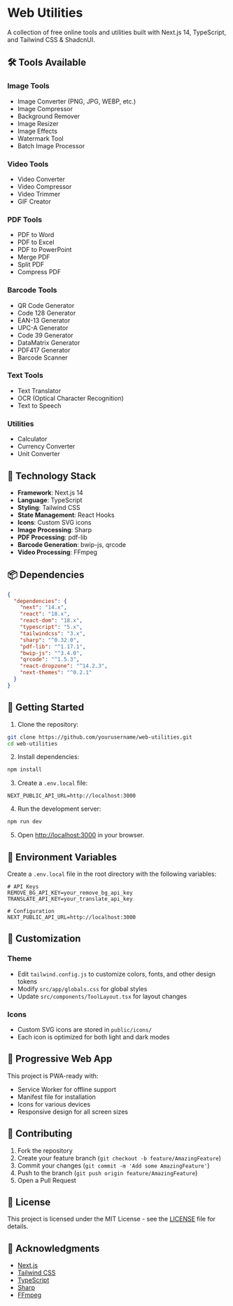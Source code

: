 # Web Utilities

A collection of free online tools and utilities built with Next.js 14, TypeScript, and Tailwind CSS & ShadcnUI.

## 🛠️ Tools Available

### Image Tools

- Image Converter (PNG, JPG, WEBP, etc.)
- Image Compressor
- Background Remover
- Image Resizer
- Image Effects
- Watermark Tool
- Batch Image Processor

### Video Tools

- Video Converter
- Video Compressor
- Video Trimmer
- GIF Creator

### PDF Tools

- PDF to Word
- PDF to Excel
- PDF to PowerPoint
- Merge PDF
- Split PDF
- Compress PDF

### Barcode Tools

- QR Code Generator
- Code 128 Generator
- EAN-13 Generator
- UPC-A Generator
- Code 39 Generator
- DataMatrix Generator
- PDF417 Generator
- Barcode Scanner

### Text Tools

- Text Translator
- OCR (Optical Character Recognition)
- Text to Speech

### Utilities

- Calculator
- Currency Converter
- Unit Converter

## 🔧 Technology Stack

- **Framework**: Next.js 14
- **Language**: TypeScript
- **Styling**: Tailwind CSS
- **State Management**: React Hooks
- **Icons**: Custom SVG icons
- **Image Processing**: Sharp
- **PDF Processing**: pdf-lib
- **Barcode Generation**: bwip-js, qrcode
- **Video Processing**: FFmpeg

## 📦 Dependencies

```json
{
  "dependencies": {
    "next": "14.x",
    "react": "18.x",
    "react-dom": "18.x",
    "typescript": "5.x",
    "tailwindcss": "3.x",
    "sharp": "^0.32.0",
    "pdf-lib": "^1.17.1",
    "bwip-js": "^3.4.0",
    "qrcode": "^1.5.3",
    "react-dropzone": "^14.2.3",
    "next-themes": "^0.2.1"
  }
}
```

## 🚀 Getting Started

1. Clone the repository:

```bash
git clone https://github.com/yourusername/web-utilities.git
cd web-utilities
```

2. Install dependencies:

```bash
npm install
```

3. Create a `.env.local` file:

```env
NEXT_PUBLIC_API_URL=http://localhost:3000
```

4. Run the development server:

```bash
npm run dev
```

5. Open [http://localhost:3000](http://localhost:3000) in your browser.

## 📝 Environment Variables

Create a `.env.local` file in the root directory with the following variables:

```env
# API Keys
REMOVE_BG_API_KEY=your_remove_bg_api_key
TRANSLATE_API_KEY=your_translate_api_key

# Configuration
NEXT_PUBLIC_API_URL=http://localhost:3000
```

## 🎨 Customization

### Theme

- Edit `tailwind.config.js` to customize colors, fonts, and other design tokens
- Modify `src/app/globals.css` for global styles
- Update `src/components/ToolLayout.tsx` for layout changes

### Icons

- Custom SVG icons are stored in `public/icons/`
- Each icon is optimized for both light and dark modes

## 📱 Progressive Web App

This project is PWA-ready with:

- Service Worker for offline support
- Manifest file for installation
- Icons for various devices
- Responsive design for all screen sizes

## 🤝 Contributing

1. Fork the repository
2. Create your feature branch (`git checkout -b feature/AmazingFeature`)
3. Commit your changes (`git commit -m 'Add some AmazingFeature'`)
4. Push to the branch (`git push origin feature/AmazingFeature`)
5. Open a Pull Request

## 📄 License

This project is licensed under the MIT License - see the [LICENSE](LICENSE) file for details.

## 🙏 Acknowledgments

- [Next.js](https://nextjs.org/)
- [Tailwind CSS](https://tailwindcss.com/)
- [TypeScript](https://www.typescriptlang.org/)
- [Sharp](https://sharp.pixelplumbing.com/)
- [FFmpeg](https://ffmpeg.org/)
